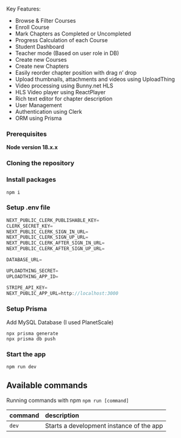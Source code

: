 Key Features:

- Browse & Filter Courses
- Enroll Course
- Mark Chapters as Completed or Uncompleted
- Progress Calculation of each Course
- Student Dashboard
- Teacher mode (Based on user role in DB)
- Create new Courses
- Create new Chapters
- Easily reorder chapter position with drag n’ drop
- Upload thumbnails, attachments and videos using UploadThing
- Video processing using Bunny.net HLS
- HLS Video player using ReactPlayer
- Rich text editor for chapter description
- User Management
- Authentication using Clerk
- ORM using Prisma

### Prerequisites

**Node version 18.x.x**

### Cloning the repository

### Install packages

```shell
npm i
```

### Setup .env file

```js
NEXT_PUBLIC_CLERK_PUBLISHABLE_KEY=
CLERK_SECRET_KEY=
NEXT_PUBLIC_CLERK_SIGN_IN_URL=
NEXT_PUBLIC_CLERK_SIGN_UP_URL=
NEXT_PUBLIC_CLERK_AFTER_SIGN_IN_URL=
NEXT_PUBLIC_CLERK_AFTER_SIGN_UP_URL=

DATABASE_URL=

UPLOADTHING_SECRET=
UPLOADTHING_APP_ID=

STRIPE_API_KEY=
NEXT_PUBLIC_APP_URL=http://localhost:3000

```

### Setup Prisma

Add MySQL Database (I used PlanetScale)

```shell
npx prisma generate
npx prisma db push

```

### Start the app

```shell
npm run dev
```

## Available commands

Running commands with npm `npm run [command]`

| command | description                              |
| :------ | :--------------------------------------- |
| `dev`   | Starts a development instance of the app |
